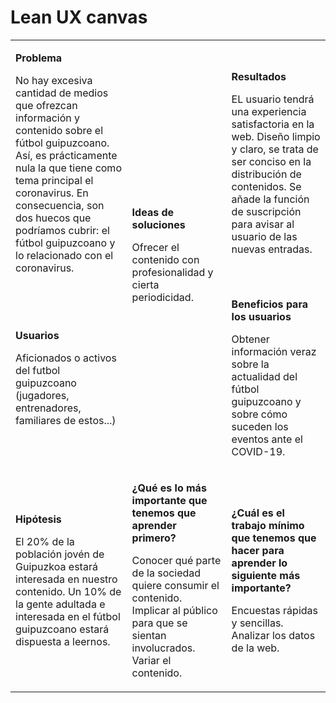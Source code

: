 # Lean UX canvas

<!--
Utiliza la plantilla de este documento para recoger vuestro Lean UX Canvas en el proyecto. Escribid solamente debajo de cada título. **No modifiquéis el código HTML, ya que si lo hacéis la tabla no se mostrará correctamente**.
-->

<table markdown="1"><tbody><tr><td markdown="1">

**Problema**

No hay excesiva cantidad de medios que ofrezcan información y contenido sobre el fútbol guipuzcoano. Así, es prácticamente nula la que tiene como tema principal el coronavirus. En consecuencia, son dos huecos que podríamos cubrir: el fútbol guipuzcoano y lo relacionado con el coronavirus. 

</td><td rowspan=2 markdown="1">

**Ideas de soluciones**

Ofrecer el contenido con profesionalidad y cierta periodicidad.

</td><td markdown="1">

**Resultados**

EL usuario tendrá una experiencia satisfactoria en la web.
Diseño limpio y claro, se trata de ser conciso en la distribución de contenidos.
Se añade la función de suscripción para avisar al usuario de las nuevas entradas.

</td></tr><tr><td markdown="1">

**Usuarios**

Aficionados o activos del futbol guipuzcoano (jugadores, entrenadores, familiares de estos...)

</td><td markdown="1">

**Beneficios para los usuarios**

Obtener información veraz sobre la actualidad del fútbol guipuzcoano y sobre cómo suceden los eventos ante el COVID-19.

</td></tr><tr><td markdown="1">

**Hipótesis**  

El 20% de la población jovén de Guipuzkoa estará interesada en nuestro contenido.
Un 10% de la gente adultada e interesada en el fútbol guipuzcoano estará dispuesta a leernos.

</td><td markdown="1">

**¿Qué es lo más importante que tenemos que aprender primero?**

Conocer qué parte de la sociedad quiere consumir el contenido.
Implicar al público para que se sientan involucrados.
Variar el contenido.

</td><td markdown="1">

**¿Cuál es el trabajo mínimo que tenemos que hacer para aprender lo siguiente más importante?**

Encuestas rápidas y sencillas.
Analizar los datos de la web.

</td></tr></tbody></table>